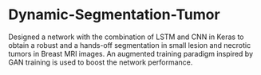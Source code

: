 # Dynamic-Segmentation-Tumor

Designed a network with the combination of LSTM and CNN in Keras to obtain a robust and a hands-off segmentation in small lesion and necrotic tumors in Breast MRI images. An augmented training paradigm inspired by GAN training is used to boost the network performance.
